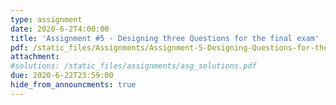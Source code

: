 ```yaml
---
type: assignment
date: 2020-6-2T4:00:00
title: 'Assignment #5 - Designing three Questions for the final exam'
pdf: /static_files/Assignments/Assignment-5-Designing-Questions-for-the-final.pdf
attachment: 
#solutions: /static_files/assignments/asg_solutions.pdf
due: 2020-6-22T23:59:00
hide_from_announcments: true
---
```


